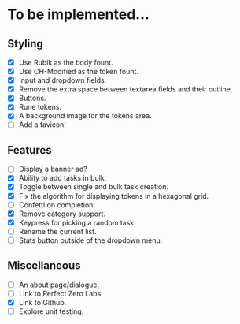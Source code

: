 # To be implemented...

## Styling
- [x] Use Rubik as the body fount.
- [x] Use CH-Modified as the token fount.
- [x] Input and dropdown fields.
- [x] Remove the extra space between textarea fields and their outline.
- [x] Buttons.
- [x] Rune tokens.
- [x] A background image for the tokens area.
- [ ] Add a favicon!

## Features
- [ ] Display a banner ad?
- [x] Ability to add tasks in bulk.
- [x] Toggle between single and bulk task creation.
- [x] Fix the algorithm for displaying tokens in a hexagonal grid.
- [ ] Confetti on completion!
- [x] Remove category support.
- [x] Keypress for picking a random task.
- [ ] Rename the current list.
- [ ] Stats button outside of the dropdown menu.

## Miscellaneous
- [ ] An about page/dialogue.   
- [ ] Link to Perfect Zero Labs.
- [x] Link to Github.
- [ ] Explore unit testing.